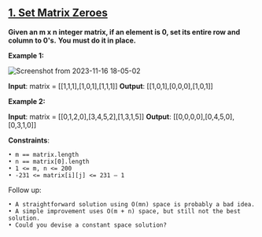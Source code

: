 <h2><a href="https://leetcode.com/problems/set-matrix-zeroes/description/">1. Set Matrix Zeroes</a></h2>

**Given an m x n integer matrix, if an element is 0, set its entire row and column to 0's.**
**You must do it in place.**


**Example 1:**


![Screenshot from 2023-11-16 18-05-02](https://github.com/sanjay9616/Striver_180/assets/87460579/5d20474d-666c-4551-b59f-f48b73e5e1b7)

**Input**: matrix = [[1,1,1],[1,0,1],[1,1,1]]
**Output**: [[1,0,1],[0,0,0],[1,0,1]]


**Example 2:**

**Input**: matrix = [[0,1,2,0],[3,4,5,2],[1,3,1,5]]
**Output**: [[0,0,0,0],[0,4,5,0],[0,3,1,0]]

**Constraints**:

    • m == matrix.length
    • n == matrix[0].length
    • 1 <= m, n <= 200
    • -231 <= matrix[i][j] <= 231 – 1

Follow up:

    • A straightforward solution using O(mn) space is probably a bad idea.
    • A simple improvement uses O(m + n) space, but still not the best solution.
    • Could you devise a constant space solution?
